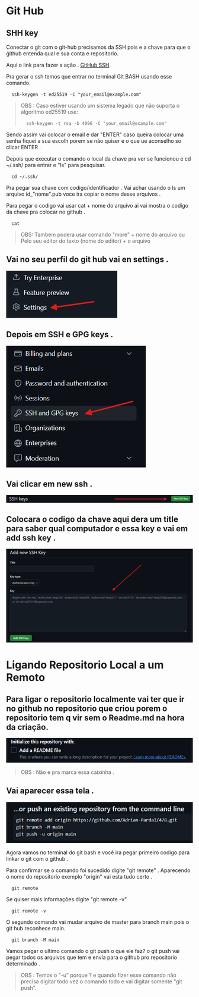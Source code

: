<h1>Git Hub</h1>

<h2>SHH key</h2>
  
<p>Conectar o git com o git-hub precisamos da SSH pois e a chave para que o github entenda qual e sua conta e repositorio.</p>

Aqui o link para fazer a ação . [GitHub SSH](https://docs.github.com/en/authentication/connecting-to-github-with-ssh/generating-a-new-ssh-key-and-adding-it-to-the-ssh-agent).

<p>Pra gerar o ssh temos que entrar no terminal Git BASH usando esse comando.</p>

```
  ssh-keygen -t ed25519 -C "your_email@example.com"
```

> OBS : Caso estiver usando um sistema legado que não suporta o algoritmo ed25519 use:
> ```
>   ssh-keygen -t rsa -b 4096 -C "your_email@example.com"
> ```


<p>Sendo assim vai colocar o email e dar "ENTER" caso queira colocar uma senha fiquei a sua escolh porem se não quiser e o que ue aconselho so clicar ENTER .</p>

<p>Depois que executar o comando o local da chave pra ver se funcionou e cd ~/.ssh/ para entrar e "ls" para pesquisar.</p>

```
  cd ~/.ssh/
```

<p>Pra pegar sua chave com codigo/identificador . Vai achar usando o ls um arquivo id_"nome".pub voce ira copiar o nome desse arquivos .</p>

<p> Para pegar o codigo vai usar cat + nome do arquivo ai vai mostra o codigo da chave pra colocar no github .</p>

```
  cat
```

> OBS: Tambem podera usar comando "more" + nome do arquivo  ou Pelo seu editor do texto (nome do editor) + o arquivo

<h2>Vai no seu perfil do git hub vai en settings . </h2>

<img src="Imagens De Ilustração/git_ssh_setings.png">

<h2>Depois em SSH e GPG keys .</h2>

<img src="Imagens De Ilustração/git_setings_sshkey.png">

<h2>Vai clicar em new ssh . </h2>

<img src="Imagens De Ilustração/new_sshkey.png" width="700px">

<h2>Colocara o codigo da chave aqui dera um title para saber qual computador e essa key e vai em add ssh key .</h2>

<img src="Imagens De Ilustração/git_ssh_add.png" width="700px" >

<h1>Ligando Repositorio Local a um Remoto</h1>

<h2>Para ligar o repositorio localmente vai ter que ir no github no repositorio que criou porem o repositorio tem q vir sem o Readme.md na hora da criação.</h2>

<img src="Imagens De Ilustração/git_readme.png">

> OBS : Não e pra marca essa caixinha  .

<h2>Vai aparecer essa tela .</h2>

<img src="Imagens De Ilustração/git_config_push.png">

<p>Agora vamos no terminal do git bash e você ira pegar primeiro codigo para linkar o git com o github .</p>

<p>Para confirmar se o comando foi sucedido digite "git remote" . Aparecendo o nome do repositorio exemplo "origin" vai esta tudo certo .</p>

```
  git remote
```

<p>Se quiser mais informações digite "git remote -v" </p>

```
  git remote -v
```

<p>O segundo comando vai mudar arquivo de master para branch main pois o git hub reconhece main.</p>

```
  git branch -M main
```
<p>Vamos pegar o ultimo comando o git push o que ele faz? o git push vai pegar todos os arquivos que tem e envia para o github pro repositorio determinado . </p>

> OBS : Temos o "-u" porque ? e quando fizer esse comando não precisa digitar todo vez o comando todo e vai digitar somente "git push".
